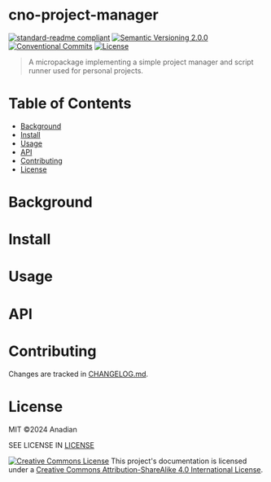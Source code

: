 # cno-project-manager
[![standard-readme compliant](https://img.shields.io/badge/readme%20style-standard-brightgreen.svg?style=flat-square)](https://github.com/RichardLitt/standard-readme)
[![Semantic Versioning 2.0.0](https://img.shields.io/badge/semver-2.0.0-brightgreen?style=flat-square)](https://semver.org/spec/v2.0.0.html)
[![Conventional Commits](https://img.shields.io/badge/Conventional%20Commits-1.0.0-yellow.svg?style=flat-square)](https://conventionalcommits.org)
[![License](https://img.shields.io/github/license/Anadian/cno-project-manager)](https://github.com/Anadian/cno-project-manager/blob/main/LICENSE)

> A micropackage implementing a simple project manager and script runner used for personal projects. 
# Table of Contents
- [Background](#Background)
- [Install](#Install)
- [Usage](#Usage)
- [API](#API)
- [Contributing](#Contributing)
- [License](#License)
# Background
# Install
# Usage
# API
# Contributing
Changes are tracked in [CHANGELOG.md](CHANGELOG.md).
# License
MIT ©2024 Anadian

SEE LICENSE IN [LICENSE](LICENSE)

[![Creative Commons License](https://i.creativecommons.org/l/by-sa/4.0/88x31.png)](http://creativecommons.org/licenses/by-sa/4.0/)	This project's documentation is licensed under a [Creative Commons Attribution-ShareAlike 4.0 International License](http://creativecommons.org/licenses/by-sa/4.0/).
